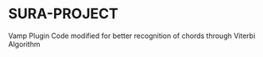 SURA-PROJECT
============

Vamp Plugin Code modified for better recognition of chords through Viterbi Algorithm

